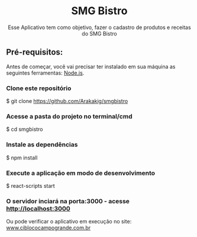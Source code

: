  <h1 align="center">SMG Bistro</h1>
 
 
 <p align="center">Esse Aplicativo tem como objetivo, fazer o cadastro de produtos e receitas do SMG Bistro</p>

## Pré-requisitos:

Antes de começar, você vai precisar ter instalado em sua máquina as seguintes ferramentas:
[Node.js](https://nodejs.org/en/). 


### Clone este repositório
$ git clone <https://github.com/Arakakig/smgbistro>

### Acesse a pasta do projeto no terminal/cmd
$ cd smgbistro

### Instale as dependências
$ npm install

### Execute a aplicação em modo de desenvolvimento
$ react-scripts start

### O servidor inciará na porta:3000 - acesse <http://localhost:3000>

Ou pode verificar o aplicativo em execução no site: www.ciblococampogrande.com.br
